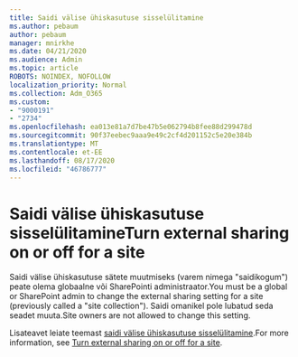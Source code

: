 ```yaml
---
title: Saidi välise ühiskasutuse sisselülitamine
ms.author: pebaum
author: pebaum
manager: mnirkhe
ms.date: 04/21/2020
ms.audience: Admin
ms.topic: article
ROBOTS: NOINDEX, NOFOLLOW
localization_priority: Normal
ms.collection: Adm_O365
ms.custom:
- "9000191"
- "2734"
ms.openlocfilehash: ea013e81a7d7be47b5e062794b8fee88d299478d
ms.sourcegitcommit: 90f37eebec9aaa9e49c2cf4d201152c5e20e384b
ms.translationtype: MT
ms.contentlocale: et-EE
ms.lasthandoff: 08/17/2020
ms.locfileid: "46786777"
---
```

# <a name="turn-external-sharing-on-or-off-for-a-site"></a><span data-ttu-id="13a75-102">Saidi välise ühiskasutuse sisselülitamine</span><span class="sxs-lookup"><span data-stu-id="13a75-102">Turn external sharing on or off for a site</span></span>

<span data-ttu-id="13a75-103">Saidi välise ühiskasutuse sätete muutmiseks (varem nimega "saidikogum") peate olema globaalne või SharePointi administraator.</span><span class="sxs-lookup"><span data-stu-id="13a75-103">You must be a global or SharePoint admin to change the external sharing setting for a site (previously called a "site collection").</span></span> <span data-ttu-id="13a75-104">Saidi omanikel pole lubatud seda seadet muuta.</span><span class="sxs-lookup"><span data-stu-id="13a75-104">Site owners are not allowed to change this setting.</span></span> 

<span data-ttu-id="13a75-105">Lisateavet leiate teemast [saidi välise ühiskasutuse sisselülitamine](https://docs.microsoft.com/sharepoint/change-external-sharing-site).</span><span class="sxs-lookup"><span data-stu-id="13a75-105">For more information, see [Turn external sharing on or off for a site](https://docs.microsoft.com/sharepoint/change-external-sharing-site).</span></span>
